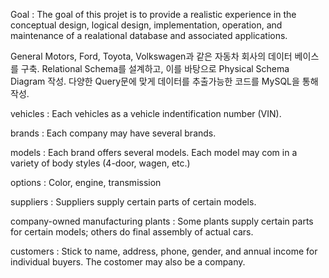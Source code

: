 Goal : The goal of this projet is to provide a realistic experience in the conceptual design, logical design, implementation, operation, and maintenance of a realational database and associated applications.


General Motors, Ford, Toyota, Volkswagen과 같은 자동차 회사의 데이터 베이스를 구축.
Relational Schema를 설계하고, 이를 바탕으로 Physical Schema Diagram 작성.
다양한 Query문에 맞게 데이터를 추출가능한 코드를 MySQL을 통해 작성.


vehicles	: Each vehicles as a vehicle indentification number (VIN).

brands		: Each company may have several brands.

models		: Each brand offers several models. Each model may com in a variety of body styles (4-door, wagen, etc.)

options		: Color, engine, transmission

suppliers	: Suppliers supply certain parts of certain models.

company-owned manufacturing plants	: Some plants supply certain parts for certain models; others do final assembly of actual cars.

customers	: Stick to name, address, phone, gender, and annual income for individual buyers. The costomer may also be a company.
